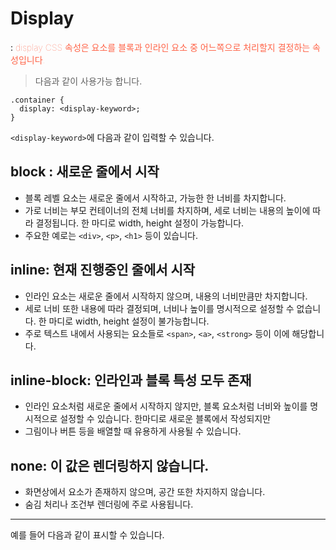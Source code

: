 # Display

: <span style="font-weight: 100; color: tomato" >display CSS 속성은 요소를 블록과 인라인 요소 중 어느쪽으로 처리할지 결정하는 속성입니다.

> 다음과 같이 사용가능 합니다.
```
.container {
  display: <display-keyword>;
}
```
`<display-keyword>`에 다음과 같이 입력할 수 있습니다.

## block : 새로운 줄에서 시작
  - 블록 레벨 요소는 새로운 줄에서 시작하고, 가능한 한 너비를 차지합니다.
  - 가로 너비는 부모 컨테이너의 전체 너비를 차지하며, 세로 너비는 내용의 높이에 따라 결정됩니다. 한 마디로 width, height 설정이 가능합니다.
  - 주요한 예로는 `<div>`, `<p>`, `<h1>` 등이 있습니다.

## inline: 현재 진행중인 줄에서 시작
  - 인라인 요소는 새로운 줄에서 시작하지 않으며, 내용의 너비만큼만 차지합니다.
  - 세로 너비 또한 내용에 따라 결정되며, 너비나 높이를 명시적으로 설정할 수 없습니다. 한 마디로 width, height 설정이 불가능합니다.
  - 주로 텍스트 내에서 사용되는 요소들로 `<span>`, `<a>`, `<strong>` 등이 이에 해당합니다.


## inline-block: 인라인과 블록 특성 모두 존재
  - 인라인 요소처럼 새로운 줄에서 시작하지 않지만, 블록 요소처럼 너비와 높이를 명시적으로 설정할 수 있습니다. 한마디로 새로운 블록에서 작성되지만 
  - 그림이나 버튼 등을 배열할 때 유용하게 사용될 수 있습니다.

## none: 이 값은 렌더링하지 않습니다.
  - 화면상에서 요소가 존재하지 않으며, 공간 또한 차지하지 않습니다.
  - 숨김 처리나 조건부 렌더링에 주로 사용됩니다.

---

예를 들어 다음과 같이 표시할 수 있습니다.

